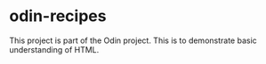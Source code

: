 # odin-recipes
This project is part of the Odin project. This is to demonstrate basic understanding of HTML.